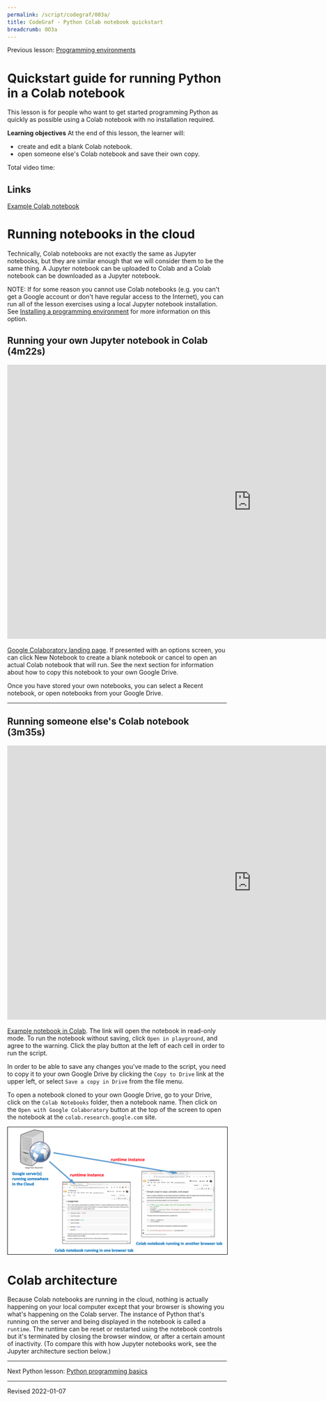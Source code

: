 ```yaml
---
permalink: /script/codegraf/003a/
title: CodeGraf - Python Colab notebook quickstart
breadcrumb: OO3a
---
```


Previous lesson: [Programming environments](../002)

# Quickstart guide for running Python in a Colab notebook

This lesson is for people who want to get started programming Python as quickly as possible using a Colab notebook with no installation required. 

**Learning objectives** At the end of this lesson, the learner will:
- create and edit a blank Colab notebook.
- open someone else's Colab notebook and save their own copy.

Total video time: 

## Links

[Example Colab notebook](https://colab.research.google.com/drive/1ecKhoDFevC_M9mFSDPDu0fGujyQH43Iu)


# Running notebooks in the cloud

Technically, Colab notebooks are not exactly the same as Jupyter notebooks, but they are similar enough that we will consider them to be the same thing. A Jupyter notebook can be uploaded to Colab and a Colab notebook can be downloaded as a Jupyter notebook.

NOTE: If for some reason you cannot use Colab notebooks (e.g. you can't get a Google account or don't have regular access to the Internet), you can run all of the lesson exercises using a local Jupyter notebook installation. See [Installing a programming environment](../003) for more information on this option.


## Running your own Jupyter notebook in Colab (4m22s)

<iframe width="1120" height="630" src="https://www.youtube.com/embed/XbUtlOa-gFQ" frameborder="0" allow="accelerometer; autoplay; encrypted-media; gyroscope; picture-in-picture" allowfullscreen></iframe>

[Google Colaboratory landing page](https://colab.research.google.com/). If presented with an options screen, you can click New Notebook to create a blank notebook or cancel to open an actual Colab notebook that will run. See the next section for information about how to copy this notebook to your own Google Drive. 

Once you have stored your own notebooks, you can select a Recent notebook, or open notebooks from your Google Drive.

----


## Running someone else's Colab notebook (3m35s)

<iframe width="1120" height="630" src="https://www.youtube.com/embed/fxrFqoOsa2w" frameborder="0" allow="accelerometer; autoplay; encrypted-media; gyroscope; picture-in-picture" allowfullscreen></iframe>

[Example notebook in Colab](https://colab.research.google.com/drive/1ecKhoDFevC_M9mFSDPDu0fGujyQH43Iu). The link will open the notebook in read-only mode. To run the notebook without saving, click `Open in playground`, and agree to the warning. Click the play button at the left of each cell in order to run the script. 

In order to be able to save any changes you've made to the script, you need to copy it to your own Google Drive by clicking the `Copy to Drive` link at the upper left, or select `Save a copy in Drive` from the file menu.

To open a notebook cloned to your own Google Drive, go to your Drive, click on the `Colab Notebooks` folder, then a notebook name. Then click on the `Open with Google Colaboratory` button at the top of the screen to open the notebook at the `colab.research.google.com` site. 

<img src="colab_architecture.png" style="border:1px solid black">

# Colab architecture

Because Colab notebooks are running in the cloud, nothing is actually happening on your local computer except that your browser is showing you what's happening on the Colab server. The instance of Python that's running on the server and being displayed in the notebook is called a `runtime`. The runtime can be reset or restarted using the notebook controls but it's terminated by closing the browser window, or after a certain amount of inactivity. (To compare this with how Jupyter notebooks work, see the Jupyter architecture section below.)




----


Next Python lesson: [Python programming basics](../004)

----
Revised 2022-01-07
